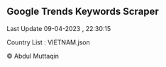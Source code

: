 

## Google Trends Keywords Scraper 
 
Last Update 09-04-2023 , 22:30:15

Country List :
VIETNAM.json



© Abdul Muttaqin 
